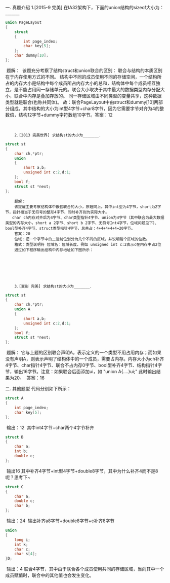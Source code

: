 一. 真题介绍
        1.[2015-9 完美] 在IA32架构下，下面的union结构的sizeof大小为：_______

```c
union PageLayout
{
	struct
	{
		int page_index;
		char key[5];
	};
	char dummy[10];
};
```

​        题解：
​        该题充分考察了结构struct和union联合的区别：
​        联合与结构的本质区别在于内存使用方式的不同。
​        结构中不同的成员使用不同的存储空间，一个结构所占的内存大小是结构中每个成员所占内存大小的总和，结构体中每个成员相互独立，是不能占用同一存储单元的。
​        联合大小取决于其中最大的数据类型内存分配大小，联合中内存是叠加存放的。
​        同一存储区域由不同类型的变量共享，这种数据类型就是联合(也称共同体)。
​        故：联合PageLayout中由struct和dummy[10]两部分组成，其中结构的大小为int型4字节+char8字节，因为它需要字节对齐为4的整数倍，结构12字节+dummy字符数组10字节。
​        答案：12

 



​        

        2.[2013 完美世界] 求结构st的大小为_______.

```c
struct st
{
	char ch,*ptr;
	union
	{
		short a,b;
		unsigned int c:2,d:1;
	};
	bool f;
	struct st *next;
};
```




        题解：
        该提醒主要考察结构体中嵌套联合的大小，原理同上。其中int型为4字节，short为2字节，指针相当于无符号的整形4字节，同时补齐则为实际大小。
       char ch内存对齐后为4字节、char类型指针4字节、union为4字节（其中联合为最大数据类型的内存大小，short a 2字节、short b 2字节、无符号Int4字节，位域问题见下）、bool型补齐4字节、struct类型指针4字节，总共占：4+4+4+4+4=20字节。
        答案：20
        位域：把一个字节中的二进制位划分为几个不同的区域，并说明每个区域的位数。
        格式：类型说明符 位域名：位域长度，例如 unsigned int c:2表示c在内存中占2位
        通过如下程序输出结构中内存地址如下图所示：

 





        3.[变形 完美] 求结构st的大小为_______.

 


```c
struct st
{
	char ch,*ptr;
	union A
	{
		short a,b;
		unsigned int c:2,d:1;
	};
	bool f;
	struct st *next;
};
```


​        题解：
​        它与上题的区别联合声明A，表示定义的一个类型不用占用内存；而如果没有声明A，则表示声明了结构体中的一个成员，需要占内存。
​        内存大小为ch补齐4字节、char指针4字节、联合不占内存0字节、bool型补齐4字节、结构指针4字节，输出16字节。注意：如果联合后面添加ui，如 "union A{....}ui;" 此时输出结果为20。
​        答案：16

 



 

二. 其他题型
        代码分别如下所示：

```c
struct A
{
	int page_index;
	char key[5];
};
```

​        输出：12
​        其中int4字节+char两个4字节补齐

 

```c
struct B
{
	char a;
	int b;
	double c;
};
```

​        输出16
​        其中补齐4字节+int型4字节+double8字节，其中为什么补齐4而不是8呢？思考下~

```c
struct C
{
	char a;
	double c;
	char b;
};
```

​        输出：24
​        输出补齐a8字节+double8字节+c补齐8字节

```c
union 
{
	long i;
	int k;
	char c;
	char s[4];
}D;
```

​        输出：4
​        联合4字节，其中由于联合各个成员使用共同的存储区域，当向其中一个成员赋值时，联合中的其他值也会发生变化。
